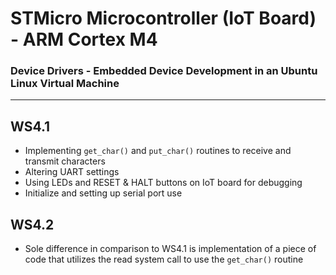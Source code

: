 # STMicro Microcontroller (IoT Board) - ARM Cortex M4
### Device Drivers - Embedded Device Development in an Ubuntu Linux Virtual Machine
---
## WS4.1
* Implementing `get_char()` and `put_char()` routines to receive and transmit characters
* Altering UART settings
* Using LEDs and RESET & HALT buttons on IoT board for debugging
* Initialize and setting up serial port use

## WS4.2 
* Sole difference in comparison to WS4.1 is implementation of a piece of code that utilizes the read system call to use the `get_char()` routine
